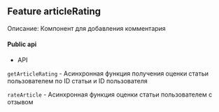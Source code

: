 ## Feature articleRating

Описание:
Компонент для добавления комментария

#### Public api

- API

`getArticleRating` - Асинхронная функция получения оценки статьи пользователем по ID статьи и ID пользователя

`rateArticle` - Асинхронная функция оценки статьи пользователем с отзывом
